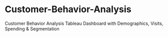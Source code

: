 # Customer-Behavior-Analysis
Customer Behavior Analysis Tableau Dashboard with Demographics, Visits, Spending &amp; Segmentation
